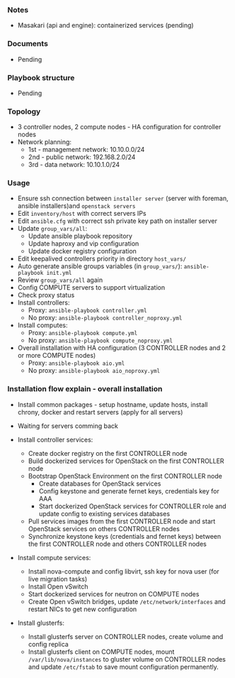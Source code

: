 ### Notes
- Masakari (api and engine): containerized services (pending)

### Documents
- Pending

### Playbook structure
- Pending

### Topology
- 3 controller nodes, 2 compute nodes - HA configuration for controller nodes
- Network planning:
  - 1st - management network: 10.10.0.0/24
  - 2nd - public network: 192.168.2.0/24
  - 3rd - data network: 10.10.1.0/24

### Usage
- Ensure ssh connection between `installer server` (server with foreman, ansible installers)and `openstack servers`
- Edit `inventory/host` with correct servers IPs
- Edit `ansible.cfg` with correct ssh private key path on installer server
- Update `group_vars/all`:
  - Update ansible playbook repository
  - Update haproxy and vip configuration
  - Update docker registry configuration
- Edit keepalived controllers priority in directory `host_vars/`
- Auto generate ansible groups variables (in `group_vars/`): `ansible-playbook init.yml`
- Review `group_vars/all` again 
- Config COMPUTE servers to support virtualization
- Check proxy status
- Install controllers: 
  - Proxy: `ansible-playbook controller.yml`
  - No proxy: `ansible-playbook controller_noproxy.yml`
- Install computes:
  - Proxy: `ansible-playbook compute.yml`
  - No proxy: `ansible-playbook compute_noproxy.yml`
- Overall installation with HA configuration (3 CONTROLLER nodes and 2 or more COMPUTE nodes)
  - Proxy: `ansible-playbook aio.yml`
  - No proxy: `ansible-playbook aio_noproxy.yml`

### Installation flow explain - overall installation
- Install common packages - setup hostname, update hosts, install chrony, docker and restart servers (apply for all servers)
- Waiting for servers comming back
- Install controller services:
  - Create docker registry on the first CONTROLLER node
  - Build dockerized services for OpenStack on the first CONTROLLER node
  - Bootstrap OpenStack Environment on the first CONTROLLER node
    - Create databases for OpenStack services 
    - Config keystone and generate fernet keys, credentials key for AAA
    - Start dockerized OpenStack services for CONTROLLER role and update config to existing services databases 
  - Pull services images from the first CONTROLLER node and start OpenStack services on others CONTROLLER nodes
  - Synchronize keystone keys (credentials and fernet keys) between the first CONTROLLER node and others CONTROLLER nodes

- Install compute services:
  - Install nova-compute and config libvirt, ssh key for nova user (for live migration tasks)
  - Install Open vSwitch
  - Start dockerized services for neutron on COMPUTE nodes
  - Create Open vSwitch bridges, update `/etc/network/interfaces` and restart NICs to get new configuration

- Install glusterfs:
  - Install glusterfs server on CONTROLLER nodes, create volume and config replica
  - Install glusterfs client on COMPUTE nodes, mount `/var/lib/nova/instances` to gluster volume on CONTROLLER nodes and update `/etc/fstab` to save mount configuration permanently.
